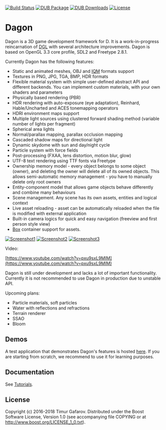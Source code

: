 [![Build Status](https://travis-ci.org/gecko0307/dagon.svg?branch=master)](https://travis-ci.org/gecko0307/dagon)
[![DUB Package](https://img.shields.io/dub/v/dagon.svg)](https://code.dlang.org/packages/dagon)
[![DUB Downloads](https://img.shields.io/dub/dt/dagon.svg)](https://code.dlang.org/packages/dagon)
[![License](http://img.shields.io/badge/license-boost-blue.svg)](http://www.boost.org/LICENSE_1_0.txt)

Dagon
=====
Dagon is a 3D game development framework for D. It is a work-in-progress reincarnation of [DGL](https://github.com/gecko0307/dgl) with several architecture improvements. Dagon is based on OpenGL 3.3 core profile, SDL2 and Freetype 2.8.1.

Currently Dagon has the following features:
* Static and animated meshes, OBJ and [IQM](https://github.com/lsalzman/iqm) formats support
* Textures in PNG, JPG, TGA, BMP, HDR formats
* Flexible material system with simple user-defined abstract API and different backends. You can implement custom materials, with your own shaders and parameters
* Physically based rendering (PBR)
* HDR rendering with auto-exposure (eye adaptation), Reinhard, Hable/Uncharted and ACES tonemapping operators
* HDRI environment maps support
* Multiple light sources using clustered forward shading method (variable number of lights per fragment)
* Spherical area lights
* Normal/parallax mapping, parallax occlusion mapping
* Cascaded shadow maps for directional light
* Dynamic skydome with sun and day/night cycle
* Particle system with force fields
* Post-processing (FXAA, lens distortion, motion blur, glow)
* UTF-8 text rendering using TTF fonts via Freetype
* Ownership memory model - every object belongs to some object (owner), and deleting the owner will delete all of its owned objects. This allows semi-automatic memory management - you have to manually delete only root owners
* Entity-component model that allows game objects behave differently and combine many behaviours
* Scene management. Any scene has its own assets, entities and logical context
* Live asset reloading - asset can be automatically reloaded when the file is modified with external application
* Built-in camera logics for quick and easy navigation (freeview and first person style view)
* [Box](https://github.com/gecko0307/box) container support for assets.

[![Screenshot1](https://raw.githubusercontent.com/gecko0307/dagon-demo/master/screenshots/car-thumb.jpg)](https://raw.githubusercontent.com/gecko0307/dagon-demo/master/screenshots/car.jpg)
[![Screenshot2](https://raw.githubusercontent.com/gecko0307/dagon-demo/master/screenshots/characters-thumb.jpg)](https://raw.githubusercontent.com/gecko0307/dagon-demo/master/screenshots/characters.jpg)
[![Screenshot3](https://raw.githubusercontent.com/gecko0307/dagon-demo/master/screenshots/lights-thumb.jpg)](https://raw.githubusercontent.com/gecko0307/dagon-demo/master/screenshots/lights.jpg)

Video:

[https://www.youtube.com/watch?v=pxu9sxL9MIM](https://www.youtube.com/watch?v=pxu9sxL9MIM)

Dagon is still under development and lacks a lot of important functionality. Currently it is not recommended to use Dagon in production due to unstable API.

Upcoming plans:

* Particle materials, soft particles
* Water with reflections and refractions
* Terrain renderer
* SSAO
* Bloom

Demos
-----
A test application that demonstrates Dagon's features is hosted [here](https://github.com/gecko0307/dagon-demo). If you are starting from scratch, we recommend to use it for learning purposes.

Documentation
-------------
See [Tutorials](https://github.com/gecko0307/dagon/wiki/Tutorials).

License
-------
Copyright (c) 2016-2018 Timur Gafarov. Distributed under the Boost Software License, Version 1.0 (see accompanying file COPYING or at http://www.boost.org/LICENSE_1_0.txt).
